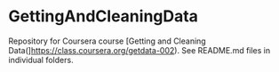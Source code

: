 GettingAndCleaningData
======================

Repository for Coursera course [Getting and Cleaning Data(]https://class.coursera.org/getdata-002). See README.md files in individual folders.
